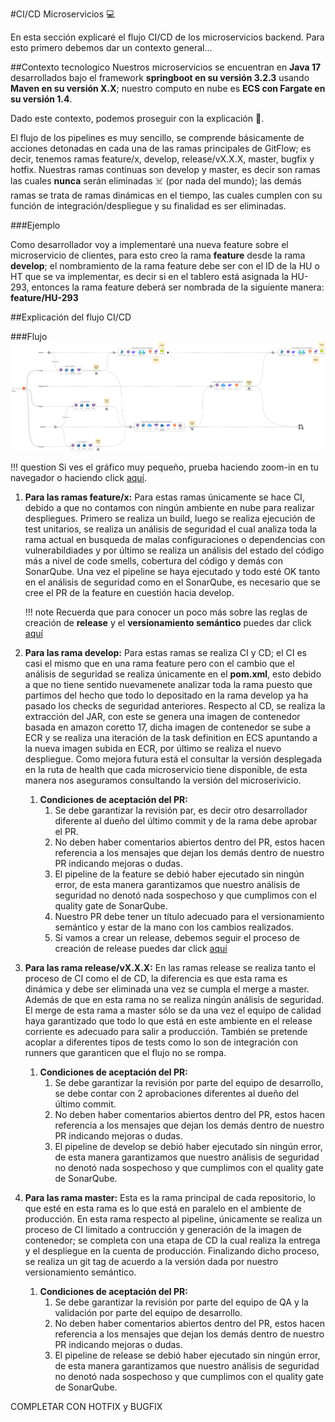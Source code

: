 #CI/CD Microservicios :computer:

En esta sección explicaré el flujo CI/CD de los microservicios backend. Para esto primero debemos dar un contexto general...

##Contexto tecnologico
Nuestros microservicios se encuentran en **Java 17** desarrollados bajo el framework **springboot en su versión 3.2.3** usando **Maven en su versión X.X**; nuestro computo en nube  es **ECS con Fargate en su versión 1.4**.

Dado este contexto, podemos proseguir con la explicación 📀.

El flujo de los pipelines es muy sencillo, se comprende básicamente de acciones detonadas en cada una de las ramas principales de GitFlow; es decir, tenemos ramas feature/x, develop, release/vX.X.X, master, bugfix y hotfix. Nuestras ramas continuas son develop y master, es decir son ramas las cuales **nunca** serán eliminadas ☠️ (por nada del mundo); las demás ramas se trata de ramas dinámicas en el tiempo, las cuales cumplen con su función de integración/despliegue y su finalidad es ser eliminadas.

###Ejemplo

Como desarrollador voy a implementaré una nueva feature sobre el microservicio de clientes, para esto creo la rama **feature** desde la rama **develop**; el nombramiento de la rama feature debe ser con el ID de la HU o HT que se va implementar, es decir si en el tablero está asignada la HU-293, entonces la rama feature deberá ser nombrada de la siguiente manera: **feature/HU-293**

##Explicación del flujo CI/CD

###Flujo
![Alt text](images/Flujo_Backend_Microservies.png)

!!! question
    Si ves el gráfico muy pequeño, prueba haciendo zoom-in en tu navegador o haciendo click [aquí](https://drive.google.com/file/d/1G1IyN_RnOchOk8Fm67DyuH5YLYAQgPeV/view?usp=sharing).

1. **Para las ramas feature/x:** Para estas ramas únicamente se hace CI, debido a que no contamos con ningún ambiente en nube para realizar despliegues. Primero se realiza un build, luego se realiza ejecución de test unitarios, se realiza un análisis de seguridad el cual analiza toda la rama actual en busqueda de malas configuraciones o dependencias con vulnerabildiades y por último se realiza un análisis del estado del código más a nivel de code smells, cobertura del código y demás con SonarQube. Una vez el pipeline se haya ejecutado y todo esté OK tanto en el análisis de seguridad como en el SonarQube, es necesario que se cree el PR de la feature en cuestión hacia develop.

    !!! note
        Recuerda que para conocer un poco más sobre las reglas de creación de **release** y el **versionamiento semántico** puedes dar click [aquí](semver.md)

2. **Para las rama develop:** Para estas ramas se realiza CI y CD; el CI es casi el mismo que en una rama feature pero con el cambio que el análisis de seguridad se realiza únicamente en el **pom.xml**, esto debido a que no tiene sentido nuevamenete analizar toda la rama puesto que partimos del hecho que todo lo depositado en la rama develop ya ha pasado los checks de seguridad anteriores. Respecto al CD, se realiza la extracción del JAR, con este se genera una imagen de contenedor basada en amazon coretto 17, dicha imagen de contenedor se sube a ECR y se realiza una iteración de la task definition en ECS apuntando a la nueva imagen subida en ECR, por último se realiza el nuevo despliegue. Como mejora futura está el consultar la versión desplegada en la ruta de health que cada microservicio tiene disponible, de esta manera nos aseguramos consultando la versión del microserivicio.

    1. **Condiciones de aceptación del PR:**
        1. Se debe garantizar la revisión par, es decir otro desarrollador diferente al dueño del último commit y de la rama debe aprobar el PR. 
        2. No deben haber comentarios abiertos dentro del PR, estos hacen referencia a los mensajes que dejan los demás dentro de nuestro PR indicando mejoras o dudas.
        3. El pipeline de la feature se debió haber ejecutado sin ningún error, de esta manera garantizamos que nuestro análisis de seguridad no denotó nada sospechoso y que cumplimos con el quality gate de SonarQube.
        4. Nuestro PR debe tener un título adecuado para el versionamiento semántico y estar de la mano con los cambios realizados.
        5. Si vamos a crear un release, debemos seguir el proceso de creación de release puedes dar click [aquí](semver.md)

3. **Para las rama release/vX.X.X:** En las ramas release se realiza tanto el proceso de CI como el de CD, la diferencia es que esta rama es dinámica y debe ser eliminada una vez se cumpla el merge a master. Además de que en esta rama no se realiza ningún análisis de seguridad. El merge de esta rama a master sólo se da una vez el equipo de calidad haya garantizado que todo lo que está en este ambiente en el release corriente es adecuado para salir a producción. También se pretende acoplar a diferentes tipos de tests como lo son de integración con runners que garanticen que el flujo no se rompa.

    1. **Condiciones de aceptación del PR:**
        1. Se debe garantizar la revisión por parte del equipo de desarrollo, se debe contar con 2 aprobaciones diferentes al dueño del último commit.
        2. No deben haber comentarios abiertos dentro del PR, estos hacen referencia a los mensajes que dejan los demás dentro de nuestro PR indicando mejoras o dudas.
        3. El pipeline de develop se debió haber ejecutado sin ningún error, de esta manera garantizamos que nuestro análisis de seguridad no denotó nada sospechoso y que cumplimos con el quality gate de SonarQube.

4. **Para las rama master:** Esta es la rama principal de cada repositorio, lo que esté en esta rama es lo que está en paralelo en el ambiente de producción. En esta rama respecto al pipeline, únicamente se realiza un proceso de CI limitado a contrucción y generación de la imagen de contenedor; se completa con una etapa de CD la cual realiza la entrega y el despliegue en la cuenta de producción. Finalizando dicho proceso, se realiza un git tag de acuerdo a la versión dada por nuestro versionamiento semántico.

    1. **Condiciones de aceptación del PR:**
        1. Se debe garantizar la revisión por parte del equipo de QA y la validación por parte del equipo de desarrollo.
        2. No deben haber comentarios abiertos dentro del PR, estos hacen referencia a los mensajes que dejan los demás dentro de nuestro PR indicando mejoras o dudas.
        3. El pipeline de release se debió haber ejecutado sin ningún error, de esta manera garantizamos que nuestro análisis de seguridad no denotó nada sospechoso y que cumplimos con el quality gate de SonarQube.

COMPLETAR CON HOTFIX y BUGFIX